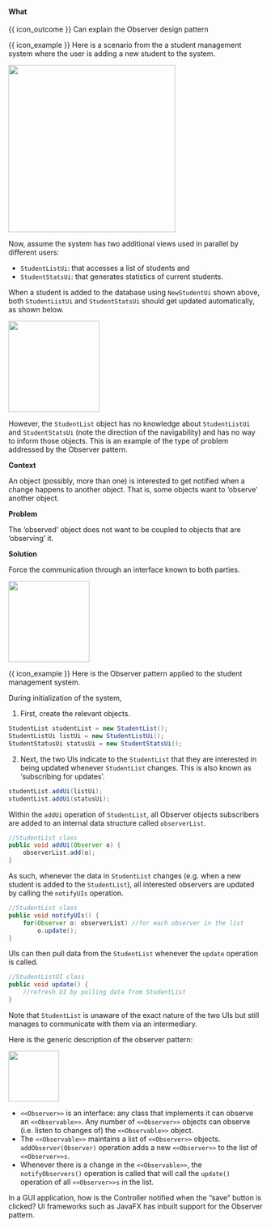 <div id="title">

#### What

</div>

<span id="prereqs"></span>

<span id="outcomes">{{ icon_outcome }} Can explain the Observer design pattern</span>

<div id="body">



<tip-box>

{{ icon_example }} Here is a scenario from the a student management system where the user is adding a new student to the system.

<img src="{{baseUrl}}/designPatterns/observer/what/images/sequenceDiagram.png" height="330" />
<p/>

Now, assume the system has two additional views used in parallel by different users:

* `StudentListUi`: that accesses a list of students and
* `StudentStatsUi`: that generates statistics of current students.

When a student is added to the database using `NewStudentUi` shown above, both `StudentListUi` and `StudentStatsUi` should get updated automatically, as shown below.

<img src="{{baseUrl}}/designPatterns/observer/what/images/studentListUI.png" height="180" />
<p/>

However, the `StudentList` object has no knowledge about `StudentListUi` and `StudentStatsUi` (note the direction of the navigability) and has no way to inform those objects. This is an example of the type of problem addressed by the Observer pattern.

</tip-box>

**Context**

An object (possibly, more than one) is interested to get notified when a change happens to another object. That is, some objects want to ‘observe’ another object.

**Problem**

The ‘observed’ object does not want to be coupled to objects that are ‘observing’ it.

**Solution**

Force the communication through an interface known to both parties. 

<img src="{{baseUrl}}/designPatterns/observer/what/images/studentListObserver.png" height="160" />
<p/>

<tip-box>

{{ icon_example }} Here is the Observer pattern applied to the student management system.

During initialization of the system,

1. First, create the relevant objects.

```java
StudentList studentList = new StudentList();
StudentListUi listUi = new StudentListUi();
StudentStatusUi statusUi = new StudentStatsUi();
```

2. Next, the two UIs indicate to the `StudentList` that they are interested in being updated whenever `StudentList` changes. This is also known as ‘subscribing for updates’.

```java
studentList.addUi(listUi);
studentList.addUi(statusUi);
```

Within the `addUi` operation of `StudentList`, all Observer objects subscribers are added to an internal data structure called `observerList`.

```java
//StudentList class
public void addUi(Observer o) {
    observerList.add(o);
}
```

As such, whenever the data in `StudentList` changes (e.g. when a new student is added to the `StudentList`), all interested observers are updated by calling the `notifyUIs` operation.

```java
//StudentList class
public void notifyUIs() {
    for(Observer o: observerList) //for each observer in the list
        o.update();
}
```

UIs can then pull data from the `StudentList` whenever the `update` operation is called.

```java
//StudentListUI class
public void update() {
    //refresh UI by pulling data from StudentList
}
```

Note that `StudentList` is unaware of the exact nature of the two UIs but still manages to communicate with them via an intermediary.

</tip-box>

Here is the generic description of the observer pattern:

<img src="{{baseUrl}}/designPatterns/observer/what/images/observableInterfaceDiagram.png" height="100" />
<p/>

* `<<Observer>>` is an interface: any class that implements it can observe an `<<Observable>>`. Any number of `<<Observer>>` objects can observe (i.e. listen to changes of) the `<<Observable>>` object.
* The `<<Observable>>` maintains a list of `<<Observer>>` objects. `addObserver(Observer)` operation adds a new `<<Observer>>` to the list of `<<Observer>>s`.
* Whenever there is a change in the `<<Observable>>`, the `notifyObservers()` operation is called that will call the `update()` operation of all `<<Observer>>s` in the list.

In a GUI application, how is the Controller notified when the “save” button is clicked? UI frameworks such as JavaFX has inbuilt support for the Observer pattern.

</div>

<div id="extras">

<include src="exercises.md" />

</div>